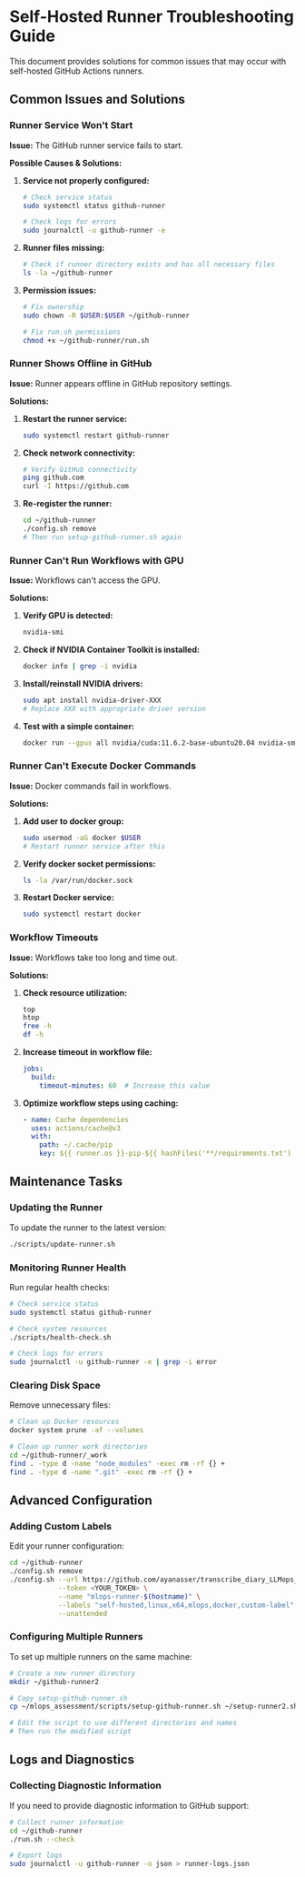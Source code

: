 # Self-Hosted Runner Troubleshooting Guide

This document provides solutions for common issues that may occur with self-hosted GitHub Actions runners.

## Common Issues and Solutions

### Runner Service Won't Start

**Issue:** The GitHub runner service fails to start.

**Possible Causes & Solutions:**

1. **Service not properly configured:**
   ```bash
   # Check service status
   sudo systemctl status github-runner
   
   # Check logs for errors
   sudo journalctl -u github-runner -e
   ```

2. **Runner files missing:**
   ```bash
   # Check if runner directory exists and has all necessary files
   ls -la ~/github-runner
   ```

3. **Permission issues:**
   ```bash
   # Fix ownership
   sudo chown -R $USER:$USER ~/github-runner
   
   # Fix run.sh permissions
   chmod +x ~/github-runner/run.sh
   ```

### Runner Shows Offline in GitHub

**Issue:** Runner appears offline in GitHub repository settings.

**Solutions:**

1. **Restart the runner service:**
   ```bash
   sudo systemctl restart github-runner
   ```

2. **Check network connectivity:**
   ```bash
   # Verify GitHub connectivity
   ping github.com
   curl -I https://github.com
   ```

3. **Re-register the runner:**
   ```bash
   cd ~/github-runner
   ./config.sh remove
   # Then run setup-github-runner.sh again
   ```

### Runner Can't Run Workflows with GPU

**Issue:** Workflows can't access the GPU.

**Solutions:**

1. **Verify GPU is detected:**
   ```bash
   nvidia-smi
   ```

2. **Check if NVIDIA Container Toolkit is installed:**
   ```bash
   docker info | grep -i nvidia
   ```

3. **Install/reinstall NVIDIA drivers:**
   ```bash
   sudo apt install nvidia-driver-XXX
   # Replace XXX with appropriate driver version
   ```

4. **Test with a simple container:**
   ```bash
   docker run --gpus all nvidia/cuda:11.6.2-base-ubuntu20.04 nvidia-smi
   ```

### Runner Can't Execute Docker Commands

**Issue:** Docker commands fail in workflows.

**Solutions:**

1. **Add user to docker group:**
   ```bash
   sudo usermod -aG docker $USER
   # Restart runner service after this
   ```

2. **Verify docker socket permissions:**
   ```bash
   ls -la /var/run/docker.sock
   ```

3. **Restart Docker service:**
   ```bash
   sudo systemctl restart docker
   ```

### Workflow Timeouts

**Issue:** Workflows take too long and time out.

**Solutions:**

1. **Check resource utilization:**
   ```bash
   top
   htop
   free -h
   df -h
   ```

2. **Increase timeout in workflow file:**
   ```yaml
   jobs:
     build:
       timeout-minutes: 60  # Increase this value
   ```

3. **Optimize workflow steps using caching:**
   ```yaml
   - name: Cache dependencies
     uses: actions/cache@v3
     with:
       path: ~/.cache/pip
       key: ${{ runner.os }}-pip-${{ hashFiles('**/requirements.txt') }}
   ```

## Maintenance Tasks

### Updating the Runner

To update the runner to the latest version:

```bash
./scripts/update-runner.sh
```

### Monitoring Runner Health

Run regular health checks:

```bash
# Check service status
sudo systemctl status github-runner

# Check system resources
./scripts/health-check.sh

# Check logs for errors
sudo journalctl -u github-runner -e | grep -i error
```

### Clearing Disk Space

Remove unnecessary files:

```bash
# Clean up Docker resources
docker system prune -af --volumes

# Clean up runner work directories
cd ~/github-runner/_work
find . -type d -name "node_modules" -exec rm -rf {} +
find . -type d -name ".git" -exec rm -rf {} +
```

## Advanced Configuration

### Adding Custom Labels

Edit your runner configuration:

```bash
cd ~/github-runner
./config.sh remove
./config.sh --url https://github.com/ayanasser/transcribe_diary_LLMops_system \
            --token <YOUR_TOKEN> \
            --name "mlops-runner-$(hostname)" \
            --labels "self-hosted,linux,x64,mlops,docker,custom-label" \
            --unattended
```

### Configuring Multiple Runners

To set up multiple runners on the same machine:

```bash
# Create a new runner directory
mkdir ~/github-runner2

# Copy setup-github-runner.sh
cp ~/mlops_assessment/scripts/setup-github-runner.sh ~/setup-runner2.sh

# Edit the script to use different directories and names
# Then run the modified script
```

## Logs and Diagnostics

### Collecting Diagnostic Information

If you need to provide diagnostic information to GitHub support:

```bash
# Collect runner information
cd ~/github-runner
./run.sh --check

# Export logs
sudo journalctl -u github-runner -o json > runner-logs.json
```
